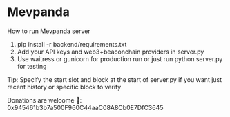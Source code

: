 # Mevpanda
How to run Mevpanda server

1. pip install -r backend/requirements.txt
2. Add your API keys and web3+beaconchain providers in server.py
3. Use waitress or gunicorn for production run or just run python server.py for testing

Tip: Specify the start slot and block at the start of server.py if you want just recent history or specific block to verify

Donations are welcome 🐼: 0x945461b3b7a500F960C44aaC08A8Cb0E7DfC3645
